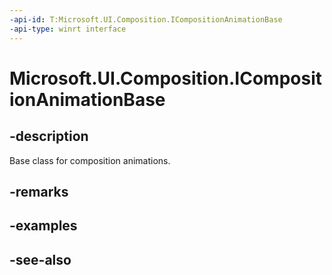 ```yaml
---
-api-id: T:Microsoft.UI.Composition.ICompositionAnimationBase
-api-type: winrt interface
---
```


<!-- Interface syntax.
public interface ICompositionAnimationBase : 
-->

# Microsoft.UI.Composition.ICompositionAnimationBase

## -description
Base class for composition animations.

## -remarks

## -examples

## -see-also
